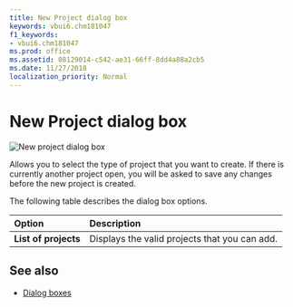 ```yaml
---
title: New Project dialog box
keywords: vbui6.chm181047
f1_keywords:
- vbui6.chm181047
ms.prod: office
ms.assetid: 08129014-c542-ae31-66ff-8dd4a88a2cb5
ms.date: 11/27/2018
localization_priority: Normal
---
```



# New Project dialog box

![New project dialog box](../../../images/va5lx01_ZA01201777.gif)

Allows you to select the type of project that you want to create. If there is currently another project open, you will be asked to save any changes before the new project is created.

The following table describes the dialog box options.

|Option|Description|
|:-----|:----------|
|**List of projects**|Displays the valid projects that you can add.|

## See also

- [Dialog boxes](../dialog-boxes.md)
